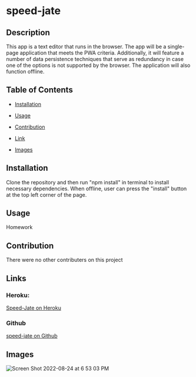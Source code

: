 # speed-jate

## Description
This app is a text editor that runs in the browser. The app will be a single-page application that meets the PWA criteria. Additionally, it will feature a number of data persistence techniques that serve as redundancy in case one of the options is not supported by the browser. The application will also function offline.

## Table of Contents
* [Installation](#installation)

* [Usage](#usage)

* [Contribution](#contribution)

* [Link](#link)

* [Images](#images)

## Installation
Clone the repository and then run "npm install" in terminal to install necessary dependencies. When offline, user can press the "install" button at the top left corner of the page.

## Usage
Homework 

## Contribution
There were no other contributers on this project

## Links

### Heroku:
[Speed-Jate on Heroku](https://speed-jate.herokuapp.com/)

### Github
[speed-jate on Github](https://github.com/hallerhc/speed-jate)

## Images 
![Screen Shot 2022-08-24 at 6 53 03 PM](https://user-images.githubusercontent.com/100663920/186557010-3d71c0c3-f603-4f28-9d9b-a88913a849f7.png)
